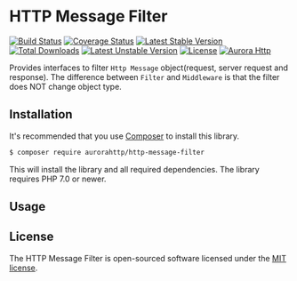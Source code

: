 HTTP Message Filter
==================
[![Build Status](https://travis-ci.org/aurorahttp/http-message-filter.svg)](https://travis-ci.org/aurorahttp/http-message-filter)
[![Coverage Status](https://coveralls.io/repos/github/aurorahttp/http-message-filter/badge.svg?branch=master)](https://coveralls.io/github/aurorahttp/http-message-filter?branch=master)
[![Latest Stable Version](https://poser.pugx.org/aurorahttp/http-message-filter/v/stable.svg)](https://packagist.org/packages/aurorahttp/http-message-filter)
[![Total Downloads](https://poser.pugx.org/aurorahttp/http-message-filter/downloads.svg)](https://packagist.org/packages/aurorahttp/http-message-filter) 
[![Latest Unstable Version](https://poser.pugx.org/aurorahttp/http-message-filter/v/unstable.svg)](https://packagist.org/packages/aurorahttp/http-message-filter)
[![License](https://poser.pugx.org/aurorahttp/http-message-filter/license.svg)](https://packagist.org/packages/aurorahttp/http-message-filter)
[![Aurora Http](https://img.shields.io/badge/Powered_by-Aurora_Http-green.svg?style=flat)](https://aurorahttp.com/)

Provides interfaces to filter `Http Message` object(request, server request and response). 
The difference between `Filter` and `Middleware` is that the filter does NOT change object type.

Installation
------------
It's recommended that you use [Composer](https://getcomposer.org/) to install this library.

```bash
$ composer require aurorahttp/http-message-filter
```

This will install the library and all required dependencies. The library requires PHP 7.0 or newer.

Usage
-----

License
-------
The HTTP Message Filter is open-sourced software licensed under the [MIT license](http://opensource.org/licenses/MIT).
